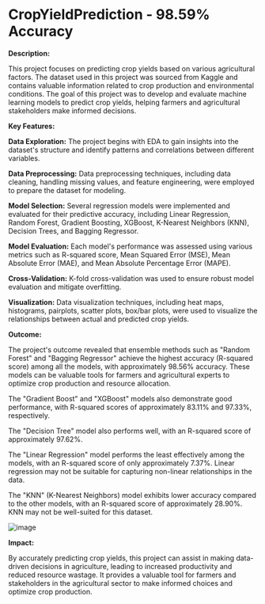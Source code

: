# CropYieldPrediction - 98.59% Accuracy

**Description:**

This project focuses on predicting crop yields based on various agricultural factors. The dataset used in this project was sourced from Kaggle and contains valuable information related to crop production and environmental conditions. The goal of this project was to develop and evaluate machine learning models to predict crop yields, helping farmers and agricultural stakeholders make informed decisions.

**Key Features:**

**Data Exploration:** The project begins with EDA to gain insights into the dataset's structure and identify patterns and correlations between different variables.

**Data Preprocessing:** Data preprocessing techniques, including data cleaning, handling missing values, and feature engineering, were employed to prepare the dataset for modeling.

**Model Selection:** Several regression models were implemented and evaluated for their predictive accuracy, including Linear Regression, Random Forest, Gradient Boosting, XGBoost, K-Nearest Neighbors (KNN), Decision Trees, and Bagging Regressor.

**Model Evaluation:** Each model's performance was assessed using various metrics such as R-squared score, Mean Squared Error (MSE), Mean Absolute Error (MAE), and Mean Absolute Percentage Error (MAPE).

**Cross-Validation:** K-fold cross-validation was used to ensure robust model evaluation and mitigate overfitting.

**Visualization:** Data visualization techniques, including heat maps, histograms, pairplots, scatter plots, box/bar plots, were used to visualize the relationships between actual and predicted crop yields.

**Outcome:**

The project's outcome revealed that ensemble methods such as "Random Forest" and "Bagging Regressor" achieve the highest accuracy (R-squared score) among all the models, with approximately 98.56% accuracy. These models can be valuable tools for farmers and agricultural experts to optimize crop production and resource allocation. 

The "Gradient Boost" and "XGBoost" models also demonstrate good performance, with R-squared scores of approximately 83.11% and 97.33%, respectively.

The "Decision Tree" model also performs well, with an R-squared score of approximately 97.62%.

The "Linear Regression" model performs the least effectively among the models, with an R-squared score of only approximately 7.37%. Linear regression may not be suitable for capturing non-linear relationships in the data.

The "KNN" (K-Nearest Neighbors) model exhibits lower accuracy compared to the other models, with an R-squared score of approximately 28.90%. KNN may not be well-suited for this dataset.

![image](https://github.com/AshanGlenn94/CropYieldPrediction_Python/assets/72578388/66b01158-b0bd-4c80-a344-3df9c2f27fa8)


**Impact:**

By accurately predicting crop yields, this project can assist in making data-driven decisions in agriculture, leading to increased productivity and reduced resource wastage. It provides a valuable tool for farmers and stakeholders in the agricultural sector to make informed choices and optimize crop production.
